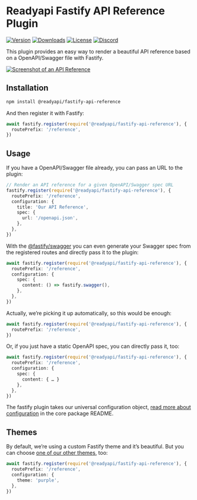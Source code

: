 # Readyapi Fastify API Reference Plugin

[![Version](https://img.shields.io/npm/v/%40readyapi/fastify-api-reference)](https://www.npmjs.com/package/@readyapi/fastify-api-reference)
[![Downloads](https://img.shields.io/npm/dm/%40readyapi/fastify-api-reference)](https://www.npmjs.com/package/@readyapi/fastify-api-reference)
[![License](https://img.shields.io/npm/l/%40scalar%2Ffastify-api-reference)](https://www.npmjs.com/package/@readyapi/fastify-api-reference)
[![Discord](https://img.shields.io/discord/1135330207960678410?style=flat&color=5865F2)](https://discord.gg/scalar)

This plugin provides an easy way to render a beautiful API reference based on a OpenAPI/Swagger file with Fastify.

[![Screenshot of an API Reference](https://github.com/khulnasoft/readyapi.js/assets/6201407/d8beb5e1-bf64-4589-8cb0-992ba79215a8)](https://docs.scalar.com/swagger-editor)

## Installation

```bash
npm install @readyapi/fastify-api-reference
```

And then register it with Fastify:

```ts
await fastify.register(require('@readyapi/fastify-api-reference'), {
  routePrefix: '/reference',
})
```

## Usage

If you have a OpenAPI/Swagger file already, you can pass an URL to the plugin:

```ts
// Render an API reference for a given OpenAPI/Swagger spec URL
fastify.register(require('@readyapi/fastify-api-reference'), {
  routePrefix: '/reference',
  configuration: {
    title: 'Our API Reference',
    spec: {
      url: '/openapi.json',
    },
  },
})
```

With the [@fastify/swagger](https://github.com/fastify/fastify-swagger) you can even generate your Swagger spec from the registered routes and directly pass it to the plugin:

```ts
await fastify.register(require('@readyapi/fastify-api-reference'), {
  routePrefix: '/reference',
  configuration: {
    spec: {
      content: () => fastify.swagger(),
    },
  },
})
```

Actually, we’re picking it up automatically, so this would be enough:

```ts
await fastify.register(require('@readyapi/fastify-api-reference'), {
  routePrefix: '/reference',
})
```

Or, if you just have a static OpenAPI spec, you can directly pass it, too:

```ts
await fastify.register(require('@readyapi/fastify-api-reference'), {
  routePrefix: '/reference',
  configuration: {
    spec: {
      content: { … }
    },
  },
})
```

The fastify plugin takes our universal configuration object, [read more about configuration](https://github.com/khulnasoft/readyapi.js/tree/main/packages/api-reference#configuration) in the core package README.

## Themes

By default, we’re using a custom Fastify theme and it’s beautiful. But you can choose [one of our other themes](https://github.com/khulnasoft/readyapi.js/tree/main/packages/themes), too:

```ts
await fastify.register(require('@readyapi/fastify-api-reference'), {
  routePrefix: '/reference',
  configuration: {
    theme: 'purple',
  },
})
```
